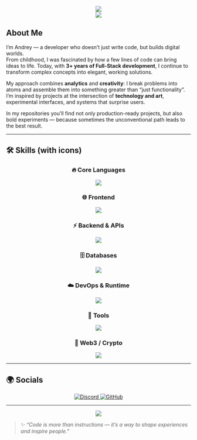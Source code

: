 <!-- 
    Let's make this place shine like pure gold!
-->

<div align="center">

<img src="https://readme-typing-svg.herokuapp.com/?font=Righteous&size=32&center=true&vCenter=true&width=650&height=60&duration=3500&lines=Full-Stack+Developer;Frontend+developer;Blockchain+developer;On-chain+analyst" />

</div>

<div align="center">
  <img src="https://capsule-render.vercel.app/api?type=soft&color=0:E34C26,100:DA44B8&height=2&animation=fadeIn" />
</div>

## About Me

I’m Andrey — a developer who doesn’t just write code, but builds digital worlds.  
From childhood, I was fascinated by how a few lines of code can bring ideas to life. Today, with **3+ years of Full-Stack development**, I continue to transform complex concepts into elegant, working solutions.

My approach combines **analytics** and **creativity**: I break problems into atoms and assemble them into something greater than “just functionality”. I’m inspired by projects at the intersection of **technology and art**, experimental interfaces, and systems that surprise users.

In my repositories you’ll find not only production-ready projects, but also bold experiments — because sometimes the unconventional path leads to the best result.

---

## 🛠 Skills (with icons)

<div align="center">

### 🔥 Core Languages
<a href="#"><img src="https://skillicons.dev/icons?i=c,cpp,cs,py,js,ts,php,rust,bash&perline=9" /></a>

### 🌐 Frontend
<a href="#"><img src="https://skillicons.dev/icons?i=html,css,react,next,bootstrap,tailwind,threejs,figma&perline=8" /></a>

### ⚡ Backend & APIs
<a href="#"><img src="https://skillicons.dev/icons?i=nodejs,express,nest,fastapi,flask,django,graphql&perline=7" /></a>

### 🗄️ Databases
<a href="#"><img src="https://skillicons.dev/icons?i=postgres,mongodb,mysql,redis&perline=8" /></a>

### ☁️ DevOps & Runtime
<a href="#"><img src="https://skillicons.dev/icons?i=docker,nginx,linux,aws,gcp,kubernetes,terraform&perline=8" /></a>

### 🎨 Tools
<a href="#"><img src="https://skillicons.dev/icons?i=git,github,vscode,vim,webpack,vite,ps,ai,ae,pr&perline=10" /></a>

### 🔗 Web3 / Crypto
<a href="#"><img src="https://skillicons.dev/icons?i=solidity,ethereum,solana&perline=6" /></a>

</div>

---

## 🌍 Socials

<div align="center">
  <a href="https://discord.com/users/4len77">
    <img src="https://img.shields.io/badge/Discord-7289DA?logo=discord&logoColor=white&style=for-the-badge" alt="Discord" />
  </a>
  <a href="https://github.com/parasha">
    <img src="https://img.shields.io/badge/GitHub-181717?logo=github&logoColor=white&style=for-the-badge" alt="GitHub" />
  </a>
</div>

---

<div align="center">
  <img src="https://capsule-render.vercel.app/api?type=soft&color=0:E34C26,100:DA44B8&height=2&animation=fadeIn" />
</div>

> ✨ *“Code is more than instructions — it’s a way to shape experiences and inspire people.”*
